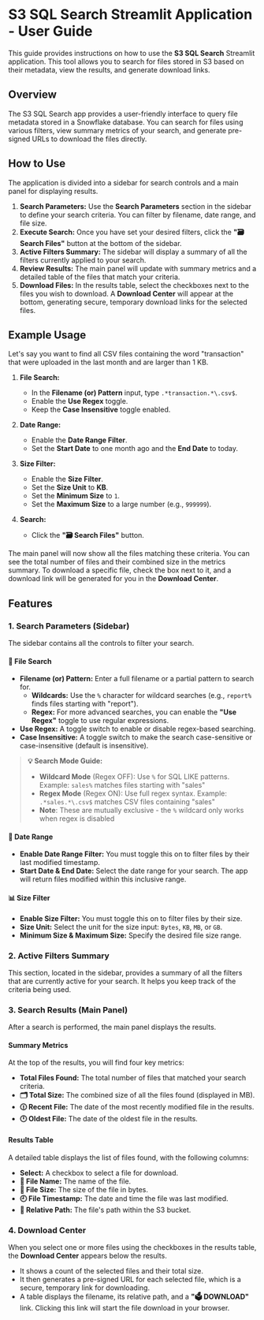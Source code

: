 # S3 SQL Search Streamlit Application - User Guide

This guide provides instructions on how to use the **S3 SQL Search** Streamlit application. This tool allows you to search for files stored in S3 based on their metadata, view the results, and generate download links.

## Overview

The S3 SQL Search app provides a user-friendly interface to query file metadata stored in a Snowflake database. You can search for files using various filters, view summary metrics of your search, and generate pre-signed URLs to download the files directly.

## How to Use

The application is divided into a sidebar for search controls and a main panel for displaying results.

1.  **Search Parameters:** Use the **Search Parameters** section in the sidebar to define your search criteria. You can filter by filename, date range, and file size.
2.  **Execute Search:** Once you have set your desired filters, click the **"🗃️ Search Files"** button at the bottom of the sidebar.
3.  **Active Filters Summary:** The sidebar will display a summary of all the filters currently applied to your search.
4.  **Review Results:** The main panel will update with summary metrics and a detailed table of the files that match your criteria.
5.  **Download Files:** In the results table, select the checkboxes next to the files you wish to download. A **Download Center** will appear at the bottom, generating secure, temporary download links for the selected files.

## Example Usage

Let's say you want to find all CSV files containing the word "transaction" that were uploaded in the last month and are larger than 1 KB.

1.  **File Search:**
    *   In the **Filename (or) Pattern** input, type `.*transaction.*\.csv$`.
    *   Enable the **Use Regex** toggle.
    *   Keep the **Case Insensitive** toggle enabled.

2.  **Date Range:**
    *   Enable the **Date Range Filter**.
    *   Set the **Start Date** to one month ago and the **End Date** to today.

3.  **Size Filter:**
    *   Enable the **Size Filter**.
    *   Set the **Size Unit** to **KB**.
    *   Set the **Minimum Size** to `1`.
    *   Set the **Maximum Size** to a large number (e.g., `999999`).

4.  **Search:**
    *   Click the **"🗃️ Search Files"** button.

The main panel will now show all the files matching these criteria. You can see the total number of files and their combined size in the metrics summary. To download a specific file, check the box next to it, and a download link will be generated for you in the **Download Center**.

## Features

### 1. Search Parameters (Sidebar)

The sidebar contains all the controls to filter your search.

#### 🔎 File Search

-   **Filename (or) Pattern:** Enter a full filename or a partial pattern to search for.
    -   **Wildcards:** Use the `%` character for wildcard searches (e.g., `report%` finds files starting with "report").
    -   **Regex:** For more advanced searches, you can enable the **"Use Regex"** toggle to use regular expressions.
-   **Use Regex:** A toggle switch to enable or disable regex-based searching.
-   **Case Insensitive:** A toggle switch to make the search case-sensitive or case-insensitive (default is insensitive).

> **💡 Search Mode Guide:**
> - **Wildcard Mode** (Regex OFF): Use `%` for SQL LIKE patterns. Example: `sales%` matches files starting with "sales"
> - **Regex Mode** (Regex ON): Use full regex syntax. Example: `.*sales.*\.csv$` matches CSV files containing "sales"
> - **Note**: These are mutually exclusive - the `%` wildcard only works when regex is disabled

#### 📅 Date Range

-   **Enable Date Range Filter:** You must toggle this on to filter files by their last modified timestamp.
-   **Start Date & End Date:** Select the date range for your search. The app will return files modified within this inclusive range.

#### 📊 Size Filter

-   **Enable Size Filter:** You must toggle this on to filter files by their size.
-   **Size Unit:** Select the unit for the size input: `Bytes`, `KB`, `MB`, or `GB`.
-   **Minimum Size & Maximum Size:** Specify the desired file size range.

### 2. Active Filters Summary

This section, located in the sidebar, provides a summary of all the filters that are currently active for your search. It helps you keep track of the criteria being used.

### 3. Search Results (Main Panel)

After a search is performed, the main panel displays the results.

#### Summary Metrics

At the top of the results, you will find four key metrics:
-   **Total Files Found:** The total number of files that matched your search criteria.
-   **🗂️ Total Size:** The combined size of all the files found (displayed in MB).
-   **🕧 Recent File:** The date of the most recently modified file in the results.
-   **🕛 Oldest File:** The date of the oldest file in the results.

#### Results Table

A detailed table displays the list of files found, with the following columns:
-   **Select:** A checkbox to select a file for download.
-   **📄 File Name:** The name of the file.
-   **💾 File Size:** The size of the file in bytes.
-   **🕘 File Timestamp:** The date and time the file was last modified.
-   **📁 Relative Path:** The file's path within the S3 bucket.

### 4. Download Center

When you select one or more files using the checkboxes in the results table, the **Download Center** appears below the results.

-   It shows a count of the selected files and their total size.
-   It then generates a pre-signed URL for each selected file, which is a secure, temporary link for downloading.
-   A table displays the filename, its relative path, and a **"🗳️ DOWNLOAD"** link. Clicking this link will start the file download in your browser.